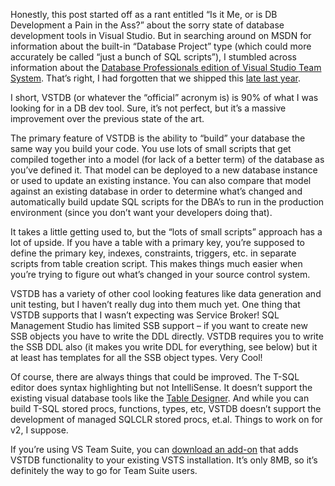 Honestly, this post started off as a rant entitled “Is it Me, or is DB
Development a Pain in the Ass?” about the sorry state of database
development tools in Visual Studio. But in searching around on MSDN for
information about the built-in “Database Project” type (which could more
accurately be called “just a bunch of SQL scripts”), I stumbled across
information about the [Database Professionals edition of Visual Studio
Team System](http://msdn2.microsoft.com/en-us/teamsystem/aa718764.aspx).
That’s right, I had forgotten that we shipped this [late last
year](http://blogs.msdn.com/mattnunn/archive/2006/12/04/we-have-rtm-d-visual-studio-2005-team-edition-for-database-professionals-releases-to-manufacturing.aspx).

I short, VSTDB (or whatever the “official” acronym is) is 90% of what I
was looking for in a DB dev tool. Sure, it’s not perfect, but it’s a
massive improvement over the previous state of the art.

The primary feature of VSTDB is the ability to “build” your database the
same way you build your code. You use lots of small scripts that get
compiled together into a model (for lack of a better term) of the
database as you’ve defined it. That model can be deployed to a new
database instance or used to update an existing instance. You can also
compare that model against an existing database in order to determine
what’s changed and automatically build update SQL scripts for the DBA’s
to run in the production environment (since you don’t want your
developers doing that).

It takes a little getting used to, but the “lots of small scripts”
approach has a lot of upside. If you have a table with a primary key,
you’re supposed to define the primary key, indexes, constraints,
triggers, etc. in separate scripts from table creation script. This
makes things much easier when you’re trying to figure out what’s changed
in your source control system.

VSTDB has a variety of other cool looking features like data generation
and unit testing, but I haven’t really dug into them much yet. One thing
that VSTDB supports that I wasn’t expecting was Service Broker! SQL
Management Studio has limited SSB support – if you want to create new
SSB objects you have to write the DDL directly. VSTDB requires you to
write the SSB DDL also (it makes you write DDL for everything, see
below) but it at least has templates for all the SSB object types. Very
Cool!

Of course, there are always things that could be improved. The T-SQL
editor does syntax highlighting but not IntelliSense. It doesn’t support
the existing visual database tools like the [Table
Designer](http://msdn2.microsoft.com/en-us/library/0daykhky(VS.80).aspx).
And while you can build T-SQL stored procs, functions, types, etc, VSTDB
doesn’t support the development of managed SQLCLR stored procs, et.al.
Things to work on for v2, I suppose. 

If you’re using VS Team Suite, you can [download an
add-on](http://www.microsoft.com/downloads/details.aspx?familyid=7de00386-893d-4142-a778-992b69d482ad&displaylang=en)
that adds VSTDB functionality to your existing VSTS installation. It’s
only 8MB, so it’s definitely the way to go for Team Suite users.
